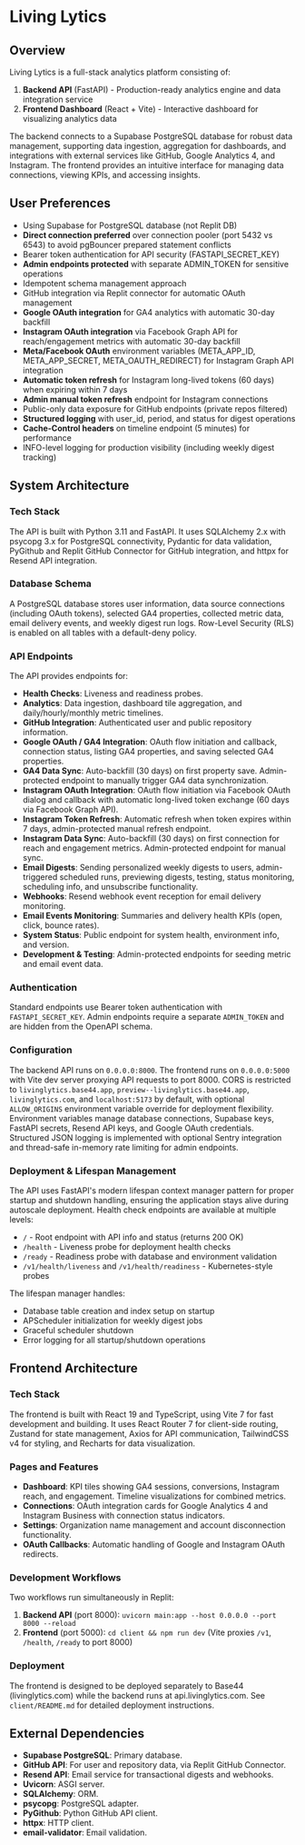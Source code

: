 # Living Lytics

## Overview
Living Lytics is a full-stack analytics platform consisting of:
1. **Backend API** (FastAPI) - Production-ready analytics engine and data integration service
2. **Frontend Dashboard** (React + Vite) - Interactive dashboard for visualizing analytics data

The backend connects to a Supabase PostgreSQL database for robust data management, supporting data ingestion, aggregation for dashboards, and integrations with external services like GitHub, Google Analytics 4, and Instagram. The frontend provides an intuitive interface for managing data connections, viewing KPIs, and accessing insights.

## User Preferences
- Using Supabase for PostgreSQL database (not Replit DB)
- **Direct connection preferred** over connection pooler (port 5432 vs 6543) to avoid pgBouncer prepared statement conflicts
- Bearer token authentication for API security (FASTAPI_SECRET_KEY)
- **Admin endpoints protected** with separate ADMIN_TOKEN for sensitive operations
- Idempotent schema management approach
- GitHub integration via Replit connector for automatic OAuth management
- **Google OAuth integration** for GA4 analytics with automatic 30-day backfill
- **Instagram OAuth integration** via Facebook Graph API for reach/engagement metrics with automatic 30-day backfill
- **Meta/Facebook OAuth** environment variables (META_APP_ID, META_APP_SECRET, META_OAUTH_REDIRECT) for Instagram Graph API integration
- **Automatic token refresh** for Instagram long-lived tokens (60 days) when expiring within 7 days
- **Admin manual token refresh** endpoint for Instagram connections
- Public-only data exposure for GitHub endpoints (private repos filtered)
- **Structured logging** with user_id, period, and status for digest operations
- **Cache-Control headers** on timeline endpoint (5 minutes) for performance
- INFO-level logging for production visibility (including weekly digest tracking)

## System Architecture

### Tech Stack
The API is built with Python 3.11 and FastAPI. It uses SQLAlchemy 2.x with psycopg 3.x for PostgreSQL connectivity, Pydantic for data validation, PyGithub and Replit GitHub Connector for GitHub integration, and httpx for Resend API integration.

### Database Schema
A PostgreSQL database stores user information, data source connections (including OAuth tokens), selected GA4 properties, collected metric data, email delivery events, and weekly digest run logs. Row-Level Security (RLS) is enabled on all tables with a default-deny policy.

### API Endpoints
The API provides endpoints for:
- **Health Checks**: Liveness and readiness probes.
- **Analytics**: Data ingestion, dashboard tile aggregation, and daily/hourly/monthly metric timelines.
- **GitHub Integration**: Authenticated user and public repository information.
- **Google OAuth / GA4 Integration**: OAuth flow initiation and callback, connection status, listing GA4 properties, and saving selected GA4 properties.
- **GA4 Data Sync**: Auto-backfill (30 days) on first property save. Admin-protected endpoint to manually trigger GA4 data synchronization.
- **Instagram OAuth Integration**: OAuth flow initiation via Facebook OAuth dialog and callback with automatic long-lived token exchange (60 days via Facebook Graph API).
- **Instagram Token Refresh**: Automatic refresh when token expires within 7 days, admin-protected manual refresh endpoint.
- **Instagram Data Sync**: Auto-backfill (30 days) on first connection for reach and engagement metrics. Admin-protected endpoint for manual sync.
- **Email Digests**: Sending personalized weekly digests to users, admin-triggered scheduled runs, previewing digests, testing, status monitoring, scheduling info, and unsubscribe functionality.
- **Webhooks**: Resend webhook event reception for email delivery monitoring.
- **Email Events Monitoring**: Summaries and delivery health KPIs (open, click, bounce rates).
- **System Status**: Public endpoint for system health, environment info, and version.
- **Development & Testing**: Admin-protected endpoints for seeding metric and email event data.

### Authentication
Standard endpoints use Bearer token authentication with `FASTAPI_SECRET_KEY`. Admin endpoints require a separate `ADMIN_TOKEN` and are hidden from the OpenAPI schema.

### Configuration
The backend API runs on `0.0.0.0:8000`. The frontend runs on `0.0.0.0:5000` with Vite dev server proxying API requests to port 8000. CORS is restricted to `livinglytics.base44.app`, `preview--livinglytics.base44.app`, `livinglytics.com`, and `localhost:5173` by default, with optional `ALLOW_ORIGINS` environment variable override for deployment flexibility. Environment variables manage database connections, Supabase keys, FastAPI secrets, Resend API keys, and Google OAuth credentials. Structured JSON logging is implemented with optional Sentry integration and thread-safe in-memory rate limiting for admin endpoints.

### Deployment & Lifespan Management
The API uses FastAPI's modern lifespan context manager pattern for proper startup and shutdown handling, ensuring the application stays alive during autoscale deployment. Health check endpoints are available at multiple levels:
- `/` - Root endpoint with API info and status (returns 200 OK)
- `/health` - Liveness probe for deployment health checks
- `/ready` - Readiness probe with database and environment validation
- `/v1/health/liveness` and `/v1/health/readiness` - Kubernetes-style probes

The lifespan manager handles:
- Database table creation and index setup on startup
- APScheduler initialization for weekly digest jobs
- Graceful scheduler shutdown
- Error logging for all startup/shutdown operations

## Frontend Architecture

### Tech Stack
The frontend is built with React 19 and TypeScript, using Vite 7 for fast development and building. It uses React Router 7 for client-side routing, Zustand for state management, Axios for API communication, TailwindCSS v4 for styling, and Recharts for data visualization.

### Pages and Features
- **Dashboard**: KPI tiles showing GA4 sessions, conversions, Instagram reach, and engagement. Timeline visualizations for combined metrics.
- **Connections**: OAuth integration cards for Google Analytics 4 and Instagram Business with connection status indicators.
- **Settings**: Organization name management and account disconnection functionality.
- **OAuth Callbacks**: Automatic handling of Google and Instagram OAuth redirects.

### Development Workflows
Two workflows run simultaneously in Replit:
1. **Backend API** (port 8000): `uvicorn main:app --host 0.0.0.0 --port 8000 --reload`
2. **Frontend** (port 5000): `cd client && npm run dev` (Vite proxies `/v1`, `/health`, `/ready` to port 8000)

### Deployment
The frontend is designed to be deployed separately to Base44 (livinglytics.com) while the backend runs at api.livinglytics.com. See `client/README.md` for detailed deployment instructions.

## External Dependencies
- **Supabase PostgreSQL**: Primary database.
- **GitHub API**: For user and repository data, via Replit GitHub Connector.
- **Resend API**: Email service for transactional digests and webhooks.
- **Uvicorn**: ASGI server.
- **SQLAlchemy**: ORM.
- **psycopg**: PostgreSQL adapter.
- **PyGithub**: Python GitHub API client.
- **httpx**: HTTP client.
- **email-validator**: Email validation.